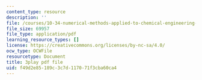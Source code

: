 ```yaml
---
content_type: resource
description: ''
file: /courses/10-34-numerical-methods-applied-to-chemical-engineering-fall-2015/f49d2e85189c3c7d117071f3cba60ca4_w9GJyvkHbNM.pdf
file_size: 69957
file_type: application/pdf
learning_resource_types: []
license: https://creativecommons.org/licenses/by-nc-sa/4.0/
ocw_type: OCWFile
resourcetype: Document
title: 3play pdf file
uid: f49d2e85-189c-3c7d-1170-71f3cba60ca4
---
```

